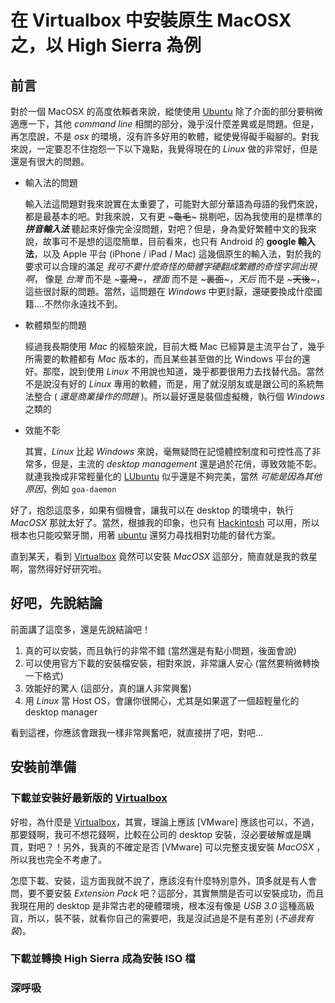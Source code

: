# 在 Virtualbox 中安裝原生 MacOSX 之，以 High Sierra 為例

## 前言

對於一個 MacOSX 的高度依賴者來說，縱使使用 [Ubuntu][ubuntu] 除了介面的部分要稍微適應一下，其他 *command line* 相關的部分，幾乎沒什麼差異或是問題。但是，再怎麼說，不是 *osx* 的環境，沒有許多好用的軟體，縱使覺得礙手礙腳的。對我來說，一定要忍不住抱怨一下以下幾點，我覺得現在的 *Linux* 做的非常好，但是還是有很大的問題。

- 輸入法的問題

    輸入法這問題對我來說實在太重要了，可能對大部分華語為母語的我們來說，都是最基本的吧。對我來說，又有更 ~~~龜毛~~~ 挑剔吧，因為我使用的是標準的 ***拼音輸入法*** 聽起來好像完全沒問題，對吧？但是，身為愛好繁體中文的我來說，故事可不是想的這麼簡單，目前看來，也只有 Android 的 **google 輸入法**，以及 Apple 平台 (iPhone / iPad / Mac) 這幾個原生的輸入法，對於我的要求可以合理的滿足 *我可不要什麼奇怪的簡體字硬翻成繁體的奇怪字詞出現啊*， 像是 *台灣* 而不是 ~~~臺灣~~~，*裡面* 而不是 ~~~裏面~~~，*天后* 而不是 ~~~天後~~~，這些很討厭的問題。當然，這問題在 *Windows* 中更討厭，還硬要換成什麼國籍....不然你永遠找不到。

- 軟體類型的問題

    經過我長期使用 *Mac* 的經驗來說，目前大概 Mac 已經算是主流平台了，幾乎所需要的軟體都有 *Mac* 版本的，而且某些甚至做的比 Windows 平台的還好。那麼，說到使用 *Linux* 不用說也知道，幾乎都要很用力去找替代品。當然不是說沒有好的 *Linux* 專用的軟體，而是，用了就沒朋友或是跟公司的系統無法整合 ( _還是商業操作的問題_ )。所以最好還是裝個虛擬機，執行個 *Windows* 之類的
    
- 效能不彰

    其實，*Linux* 比起 *Windows* 來說，毫無疑問在記憶體控制度和可控性高了非常多，但是，主流的 *desktop management* 還是過於花俏，導致效能不彰。就連我換成非常輕量化的 [LUbuntu] 似乎還是不夠完美，當然 *可能是因為其他原因*，例如 `goa-daemon`
    
好了，抱怨這麼多，如果有個機會，讓我可以在 desktop 的環境中，執行 *MacOSX* 那就太好了。當然，根據我的印象，也只有 [Hackintosh] 可以用，所以根本也只能咬緊牙關，用著 [ubuntu] 還努力尋找相對功能的替代方案。

直到某天，看到 [Virtualbox] 竟然可以安裝 *MacOSX* 這部分，簡直就是我的救星啊，當然得好好研究啦。

## 好吧，先說結論

前面講了這麼多，還是先說結論吧！

1. 真的可以安裝，而且執行的非常不錯 (當然還是有點小問題，後面會說)
2. 可以使用官方下載的安裝檔安裝，相對來說，非常讓人安心 (當然要稍微轉換一下格式)
3. 效能好的驚人 (這部分，真的讓人非常興奮)
4. 用 *Linux* 當 Host OS，會讓你很開心，尤其是如果選了一個超輕量化的 desktop manager

看到這裡，你應該會跟我一樣非常興奮吧，就直接拼了吧，對吧...

## 安裝前準備

### 下載並安裝好最新版的 [Virtualbox]

好啦，為什麼是 [Virtualbox]，其實，理論上應該 [VMware] 應該也可以，不過，那要錢啊，我可不想花錢啊，比較在公司的 desktop 安裝，沒必要破解或是購買，對吧？！另外，我真的不確定是否 [VMware] 可以完整支援安裝 *MacOSX* ，所以我也完全不考慮了。

怎麼下載、安裝，這方面我就不說了，應該沒有什麼特別意外，頂多就是有人會問，要不要安裝 *Extension Pack* 吧？這部分，其實無關是否可以安裝成功，而且我現在用的 desktop 是非常古老的硬體環境，根本沒有像是 *USB 3.0* 這種高級貨，所以，裝不裝，就看你自己的需要吧，我是沒試過是不是有差別 (_不過我有裝_)。

### 下載並轉換 High Sierra 成為安裝 ISO 檔

### 深呼吸

    
[ubuntu]: https://www.ubuntu.com/ (Ubuntu official site)
[lubuntu]: https://lubuntu.net/ (lubuntu - one family member of Ubuntu)
[hackintosh]: https://hackintosh.com/ (porting version of osx)
[virtualbox]: https://www.virtualbox.org/ (Virtualbox official site)


